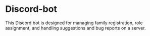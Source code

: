 # Discord-bot
This Discord bot is designed for managing family registration, role assignment, and handling suggestions and bug reports on a server.
